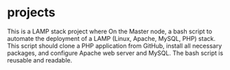 # projects

This is a LAMP stack project where On the Master node, a bash script to automate the deployment of a LAMP (Linux, Apache, MySQL, PHP) stack.
This script should clone a PHP application from GitHub, install all necessary packages, and configure Apache web server and MySQL. 
The bash script is reusable and readable.
